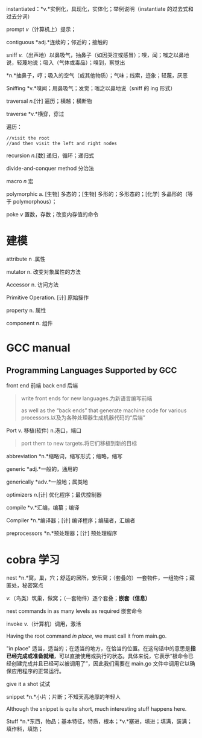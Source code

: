 instantiated：*v.*实例化，具现化，实体化；举例说明（instantiate 的过去式和过去分词）

prompt *v*（计算机上）提示；

contiguous *adj.*连续的；邻近的；接触的

sniff *v.*（出声地）以鼻吸气，抽鼻子（如因哭泣或感冒）；嗅，闻；嗤之以鼻地说，轻蔑地说；吸入（气体或毒品）；嗅到，察觉出

​		*n.*抽鼻子，哼；吸入的空气（或其他物质）；气味；线索，迹象；轻蔑，厌恶

Sniffing *v.*嗅闻；用鼻吸气；发觉；嗤之以鼻地说（sniff 的 ing 形式）



traversal *n.*[计] 遍历；横越；横断物 

traverse *v.*横穿，穿过

遍历：

```
//visit the root
//and then visit the left and right nodes
```

recursion *n.*[数] 递归，循环；递归式

divide-and-conquer method 分治法

macro *n* 宏

polymorphic a. [生物] 多态的；[生物] 多形的；多形态的；[化学] 多晶形的（等于 polymorphous）；



poke *v* 置数，存数；改变内存值的命令



# 建模

attribute n .属性

mutator n. 改变对象属性的方法

Accessor n. 访问方法

Primitive Operation. [计] 原始操作

property n. 属性

component n. 组件

# GCC manual

## Programming Languages Supported by GCC

front end 前端 back end 后端

> write front ends for new languages.为新语言编写前端
>
> as well as the “back ends” that generate machine code for various processors.以及为各种处理器生成机器代码的“后端”

Port 	v. 移植(软件) n.港口，端口

> port them to new targets.将它们移植到新的目标

 abbreviation *n.*缩略词，缩写形式；缩略，缩写

generic *adj.*一般的，通用的

generically *adv.*一般地；属类地

optimizers *n.*[计] 优化程序；最优控制器

 compile *v.*汇编，编纂；编译

Compiler *n.*编译器；[计] 编译程序；编辑者，汇编者

preprocessors *n.*预处理器；[计] 预处理程序 



# cobra 学习

nest *n.*窝，巢，穴；舒适的居所，安乐窝；（套叠的）一套物件，一组物件；藏匿处，秘密窝点

*v.*（鸟类）筑巢，做窝；（一套物件）逐个套叠；**嵌套（信息）**

nest commands in as many levels as required 嵌套命令

invoke  *v.*（计算机）调用，激活

Having the root command *in place*, we must call it from main.go.

"in place" 适当，适当的；在适当的地方，在恰当的位置。在这句话中的意思是**指已经完成或准备就绪**，可以直接使用或执行的状态。具体来说，它表示“根命令已经创建完成并且已经可以被调用了”，因此我们需要在 main.go 文件中调用它以确保应用程序的正常运行。

give it a shot 试试

snippet	 *n.*小片；片断；不知天高地厚的年轻人

Although the snippet is quite short, much interesting stuff happens here. 

Stuff	*n.*东西，物品；基本特征，特质，根本；*v.*塞进，填进；填满，装满；填作料，填馅；
